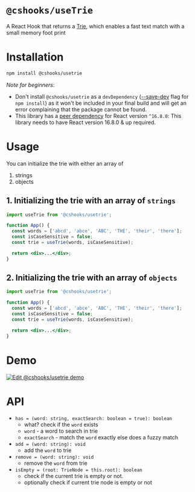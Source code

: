 # `@cshooks/useTrie`

A React Hook that returns a [Trie](https://en.wikipedia.org/wiki/Trie), which enables a fast text match with a small memory foot print

# Installation

```bash
npm install @cshooks/usetrie
```

_Note for beginners_:

- Don't install `@cshooks/usetrie` as a `devDependency` ([--save-dev](https://docs.npmjs.com/cli/install) flag for `npm install`) as it won't be included in your final build and will get an error complaining that the package cannot be found.
- This library has a [peer dependency](https://nodejs.org/en/blog/npm/peer-dependencies/) for React version `^16.8.0`: This library needs to have React version 16.8.0 & up required.

# Usage

You can initialize the trie with either an array of

1. strings
1. objects

## 1. Initializing the trie with an array of `strings`

```jsx
import useTrie from '@cshooks/usetrie';

function App() {
  const words = ['abcd', 'abce', 'ABC', 'THE', 'their', 'there'];
  const isCaseSensitive = false;
  const trie = useTrie(words, isCaseSensitive);

  return <div>...</div>;
}
```

## 2. Initializing the trie with an array of `objects`

```jsx
import useTrie from '@cshooks/usetrie';

function App() {
  const words = ['abcd', 'abce', 'ABC', 'THE', 'their', 'there'];
  const isCaseSensitive = false;
  const trie = useTrie(words, isCaseSensitive);

  return <div>...</div>;
}
```

# Demo

[![Edit @cshooks/usetrie demo](https://codesandbox.io/static/img/play-codesandbox.svg)](https://codesandbox.io/s/zz2mxlxzp)

# API

- `has = (word: string, exactSearch: boolean = true): boolean`
  - what? check if the `word` exists
  - `word` - a word to search in trie
  - `exactSearch` - match the `word` exactly else does a fuzzy match
- `add = (word: string): void`
  - add the `word` to trie
- `remove = (word: string): void`
  - remove the `word` from trie
- `isEmpty = (root: TrieNode = this.root): boolean`
  - check if the current trie is empty or not.
  - optionally check if current trie node is empty or not
